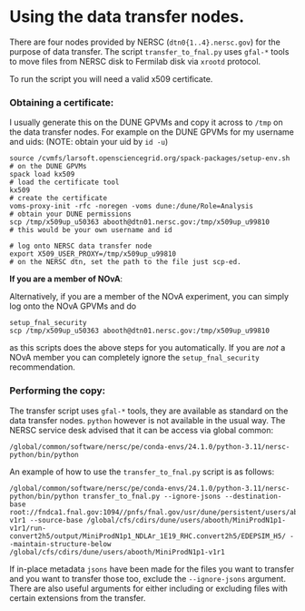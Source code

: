 # Using the data transfer nodes.

There are four nodes provided by NERSC (`dtn0{1..4}.nersc.gov`) for the purpose of data transfer. The script `transfer_to_fnal.py` uses `gfal-*` tools to move files from NERSC disk to Fermilab disk via `xrootd` protocol.

To run the script you will need a valid x509 certificate. 


### Obtaining a certificate:
I usually generate this on the DUNE GPVMs and copy it across to `/tmp` on the data transfer nodes. For example on the DUNE GPVMs for my username and uids:
(NOTE: obtain your uid by `id -u`)
```
source /cvmfs/larsoft.opensciencegrid.org/spack-packages/setup-env.sh  # on the DUNE GPVMs
spack load kx509                                                       # load the certificate tool
kx509                                                                  # create the certificate
voms-proxy-init -rfc -noregen -voms dune:/dune/Role=Analysis           # obtain your DUNE permissions
scp /tmp/x509up_u50363 abooth@dtn01.nersc.gov:/tmp/x509up_u99810       # this would be your own username and id

# log onto NERSC data transfer node
export X509_USER_PROXY=/tmp/x509up_u99810                              # on the NERSC dtn, set the path to the file just scp-ed. 
```


**If you are a member of NOvA**:

Alternatively, if you are a member of the NOvA experiment, you can simply log onto the NOvA GPVMs and do
```
setup_fnal_security
scp /tmp/x509up_u50363 abooth@dtn01.nersc.gov:/tmp/x509up_u99810
```
as this scripts does the above steps for you automatically. If you are _not_ a NOvA member you can completely ignore the `setup_fnal_security` recommendation.


### Performing the copy:
The transfer script uses `gfal-*` tools, they are available as standard on the data transfer nodes. `python` however is not available in the usual way. The NERSC service desk advised that it can be access via global common:

```
/global/common/software/nersc/pe/conda-envs/24.1.0/python-3.11/nersc-python/bin/python
```

An example of how to use the `transfer_to_fnal.py` script is as follows:

```
/global/common/software/nersc/pe/conda-envs/24.1.0/python-3.11/nersc-python/bin/python transfer_to_fnal.py --ignore-jsons --destination-base root://fndca1.fnal.gov:1094//pnfs/fnal.gov/usr/dune/persistent/users/abooth/Production/MiniProdN1p1-v1r1 --source-base /global/cfs/cdirs/dune/users/abooth/MiniProdN1p1-v1r1/run-convert2h5/output/MiniProdN1p1_NDLAr_1E19_RHC.convert2h5/EDEPSIM_H5/ --maintain-structure-below /global/cfs/cdirs/dune/users/abooth/MiniProdN1p1-v1r1
```

If in-place metadata `jsons` have been made for the files you want to transfer and you want to transfer those too, exclude the `--ignore-jsons` argument. There are also useful arguments for either including or excluding files with certain extensions from the transfer.

